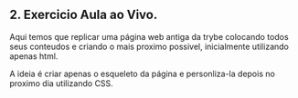## 2. Exercicio Aula ao Vivo.

Aqui temos que replicar uma página web antiga da trybe colocando todos seus conteudos e criando o mais proximo possivel, inicialmente utilizando apenas html. 

A ideia é criar apenas o esqueleto da página e personliza-la depois no proximo dia utilizando CSS.